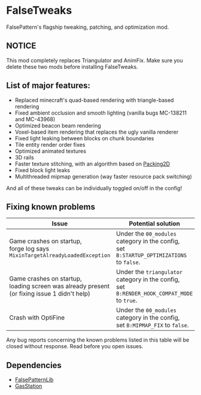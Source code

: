 # FalseTweaks

FalsePattern's flagship tweaking, patching, and optimization mod.

## NOTICE
This mod completely replaces Triangulator and AnimFix. Make sure you delete these two mods before installing FalseTweaks.

## List of major features:
- Replaced minecraft's quad-based rendering with triangle-based rendering
- Fixed ambient occlusion and smooth lighting (vanilla bugs MC-138211 and MC-43968)
- Optimized beacon beam rendering
- Voxel-based item rendering that replaces the ugly vanilla renderer
- Fixed light leaking between blocks on chunk boundaries
- Tile entity render order fixes
- Optimized animated textures
- 3D rails
- Faster texture stitching, with an algorithm based on [Packing2D](https://github.com/Sciss/Packing2D)
- Fixed block light leaks
- Multithreaded mipmap generation (way faster resource pack switching)

And all of these tweaks can be individually toggled on/off in the config!

## Fixing known problems
| **Issue**                                                                                      | **Potential solution**                                                                         |
|------------------------------------------------------------------------------------------------|------------------------------------------------------------------------------------------------|
| Game crashes on startup,<br>forge log says `MixinTargetAlreadyLoadedException`                 | Under the `00_modules` category in the config,<br>set `B:STARTUP_OPTIMIZATIONS` to `false`.    |
| Game crashes on startup,<br>loading screen was already present (or fixing issue 1 didn't help) | Under the `triangulator` category in the config,<br>set `B:RENDER_HOOK_COMPAT_MODE` to `true`. |
| Crash with OptiFine                                                                            | Under the `00_modules` category in the config,<br>set `B:MIPMAP_FIX` to `false`.               |

Any bug reports concerning the known problems listed in this table will be closed without response. Read before you open issues.

## Dependencies
- [FalsePatternLib](https://github.com/FalsePattern/FalsePatternLib)
- [GasStation](https://github.com/FalsePattern/GasStation)
